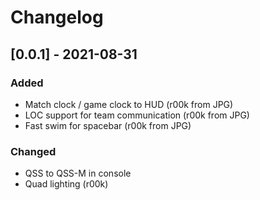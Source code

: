 # Changelog

## [0.0.1] - 2021-08-31

### Added

- Match clock / game clock to HUD (r00k from JPG)
- LOC support for team communication (r00k from JPG)
- Fast swim for spacebar (r00k from JPG)

### Changed

- QSS to QSS-M in console
- Quad lighting (r00k)
